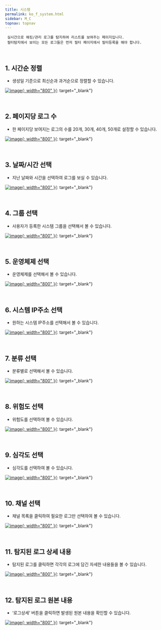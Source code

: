 ```yaml
---
title: 시스템
permalink: ko_f_system.html
sidebar: M_C
topnav: topnav
---
```


     실시간으로 해킹/관리 로그를 탐지하여 리스트를 보여주는 페이지입니다.
     필터탐지에서 보이는 모든 로그들은 먼저 필터 페이지에서 필터등록을 해야 합니다.

<br />

## 1. 시간순 정렬
- 생성일 기준으로 최신순과 과거순으로 정렬할 수 있습니다.

 [![image](/docs/images/Manual/common/filter/system/1.png){: width="800" }](/docs/images/Manual/common/filter/system/1.png){: target="_blank"}

<br />

## 2. 페이지당 로그 수
- 한 페이지당 보여지는 로그의 수를 20개, 30개, 40개, 50개로 설정할 수 있습니다.

[![image](/docs/images/Manual/common/filter/system/2.png){: width="800" }](/docs/images/Manual/common/filter/system/2.png){: target="_blank"}

<br />

## 3. 날짜/시간 선택
- 지난 날짜와 시간을 선택하여 로그를 보실 수 있습니다.

[![image](/docs/images/Manual/common/filter/system/3.png){: width="800" }](/docs/images/Manual/common/filter/system/3.png){: target="_blank"} 

<br />

## 4. 그룹 선택
- 사용자가 등록한 시스템 그룹을 선택해서 볼 수 있습니다.

[![image](/docs/images/Manual/common/filter/system/4.png){: width="800" }](/docs/images/Manual/common/filter/system/4.png){: target="_blank"}

<br />

## 5. 운영체제 선택
- 운영체제를 선택해서 볼 수 있습니다.

[![image](/docs/images/Manual/common/filter/system/5.png){: width="800" }](/docs/images/Manual/common/filter/system/5.png){: target="_blank"}

<br />

## 6. 시스템 IP주소 선택
- 원하는 시스템 IP주소를 선택해서 볼 수 있습니다.

[![image](/docs/images/Manual/common/filter/system/6.png){: width="800" }](/docs/images/Manual/common/filter/system/6.png){: target="_blank"}

<br />

## 7. 분류 선택
- 분류별로 선택해서 볼 수 있습니다.

[![image](/docs/images/Manual/common/filter/system/7.png){: width="800" }](/docs/images/Manual/common/filter/system/7.png){: target="_blank"}

<br />

## 8. 위험도 선택
- 위험도를 선택하여 볼 수 있습니다.

[![image](/docs/images/Manual/common/filter/system/8.png){: width="800" }](/docs/images/Manual/common/filter/system/8.png){: target="_blank"}
 
 <br />

## 9. 심각도 선택
- 심각도를 선택하여 볼 수 있습니다.

[![image](/docs/images/Manual/common/filter/system/9.png){: width="800" }](/docs/images/Manual/common/filter/system/9.png){: target="_blank"}

<br />

## 10. 채널 선택
- 채널 목록을 클릭하여 필요한 로그만 선택하여 볼 수 있습니다.

[![image](/docs/images/Manual/common/filter/system/10.png){: width="800" }](/docs/images/Manual/common/filter/system/10.png){: target="_blank"}

<br />

## 11. 탐지된 로그 상세 내용
- 탐지된 로그를 클릭하면 각각의 로그에 담긴 자세한 내용들을 볼 수 있습니다.

[![image](/docs/images/Manual/common/filter/system/11.png){: width="800" }](/docs/images/Manual/common/filter/system/11.png){: target="_blank"}
 
 <br />
 
## 12. 탐지된 로그 원본 내용
- ‘로그상세’ 버튼을 클릭하면 발생된 원본 내용을 확인할 수 있습니다.

[![image](/docs/images/Manual/common/filter/system/12.png){: width="800" }](/docs/images/Manual/common/filter/system/12.png){: target="_blank"}